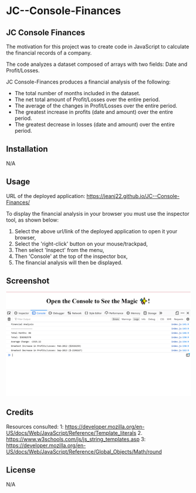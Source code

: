 # JC--Console-Finances

## JC Console Finances

The motivation for this project was to create code in JavaScript to calculate the financial records of a company.

The code analyzes a dataset composed of arrays with two fields: Date and Profit/Losses.

JC Console-Finances produces a financial analysis of the following: 
- The total number of months included in the dataset.
- The net total amount of Profit/Losses over the entire period.
- The average of the changes in Profit/Losses over the entire period.
- The greatest increase in profits (date and amount) over the entire period.
- The greatest decrease in losses (date and amount) over the entire period.



## Installation

N/A



## Usage

URL of the deployed application:
https://jeanj22.github.io/JC--Console-Finances/


To display the financial analysis in your browser you must use the inspector tool, as shown below: 
1. Select the above url/link of the deployed application to open it your browser,
2. Select the 'right-click' button on your mouse/trackpad,
3. Then select 'Inspect' from the menu,  
4. Then 'Console' at the top of the inspector box,
5. The financial analysis will then be displayed. 



## Screenshot 
 
![JC--Console-Finances](./images/screenshot.png)



## Credits

Resources consulted:
1: https://developer.mozilla.org/en-US/docs/Web/JavaScript/Reference/Template_literals
2. https://www.w3schools.com/js/js_string_templates.asp
3: https://developer.mozilla.org/en-US/docs/Web/JavaScript/Reference/Global_Objects/Math/round




## License
N/A
